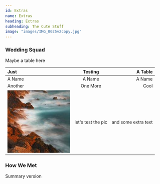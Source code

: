 ```yaml
---
id: Extras
name: Extras
heading: Extras
subheading: The Cute Stuff
image: "images/IMG_0025v2copy.jpg"
---
```


### Wedding Squad
Maybe a table here 

Just | Testing | A Table
:--- | :---: | ---:
A Name | A Name | A Name
Another | One More| Cool
![ ](images/coast.jpg) | let's test the pic | and some extra text

### How We Met
Summary version 
